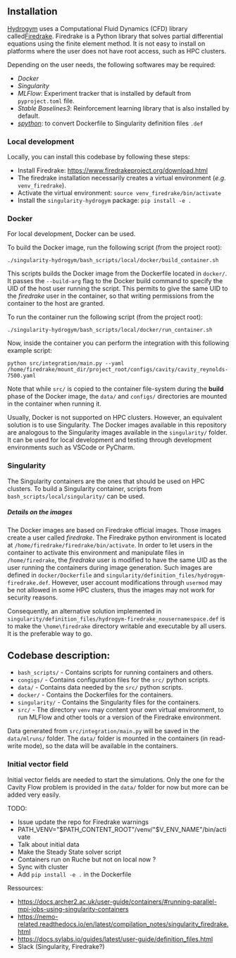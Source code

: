## Installation

[Hydrogym](https://github.com/dynamicslab/hydrogym) uses a Computational Fluid Dynamics (CFD) library called[Firedrake](https://www.firedrakeproject.org/download.html).
Firedrake is a Python library that solves partial differential equations using the finite element method. It is not easy to install on platforms where the user does not have root access, such as HPC clusters.

Depending on the user needs, the following softwares may be  required:
- _Docker_
- _Singularity_
- _MLFlow_: Experiment tracker that is installed by default from `pyproject.toml` file.
- _Stable Baselines3_: Reinforcement learning library that is also installed by default.
- [_spython_](https://singularityhub.github.io/singularity-cli/): to convert Dockerfile to Singularity definition files `.def`

### Local development

Locally, you can install this codebase by following these steps:

- Install Firedrake: https://www.firedrakeproject.org/download.html
- The firedrake installation necessarily creates a virtual environment (_e.g._ `venv_firedrake`).
- Activate the virtual environment: `source venv_firedrake/bin/activate`
- Install the `singularity-hydrogym` package: `pip install -e .`

### Docker

For local development, Docker can be used.

To build the Docker image, run the following script (from the project root):

`./singularity-hydrogym/bash_scripts/local/docker/build_container.sh`

This scripts builds the Docker image from the Dockerfile located in `docker/`. It passes the `--build-arg` flag to the Docker build command to specify the UID of the host user running the script. This permits to give the same UID to the _firedrake_ user in the container, so that writing permissions from the container to the host are granted.

To run the container run the following script (from the project root):

`./singularity-hydrogym/bash_scripts/local/docker/run_container.sh`

Now, inside the container you can perform the integration with this following example script:

`python src/integration/main.py --yaml /home/firedrake/mount_dir/project_root/configs/cavity/cavity_reynolds-7500.yaml`

Note that while `src/` is copied to the container file-system during the **build** phase of the Docker image, the `data/` and `configs/` directories are mounted in the container when running it. 

Usually, Docker is not supported on HPC clusters.
However, an equivalent solution is to use Singularity.
The Docker images available in this repository are analogous to the Singularity images available in the `singularity/` folder.
It can be used for local development and testing through development environments such as VSCode or PyCharm.

### Singularity
The Singularity containers are the ones that should be used on HPC clusters.
To build a Singularity container, scripts from `bash_scripts/local/singularity/` can be used.





##### Details on the images
The Docker images are based on Firedrake official images.
Those images create a user called _firedrake_.
The Firedrake python environment is located at `/home/firedrake/firedrake/bin/activate`.
In order to let users in the container to activate this environment and manipulate files in `/home/firedrake`, the _firedrake_ user is modified to have the same UID as the user running the containers during image generation.
Such images are defined in `docker/Dockerfile` and `singularity/definition_files/hydrogym-firedrake.def`.
However, user account modifications through `usermod` may be not allowed in some HPC clusters, thus the images may not work for security reasons.

Consequently, an alternative solution implemented in `singularity/definition_files/hydrogym-firedrake_nousernamespace.def` is to make the `\home\firedrake` directory writable and executable by all users.
It is the preferable way to go.




## Codebase description:

- `bash_scripts/` - Contains scripts for running containers and others. 
- `congigs/` - Contains configuration files for the `src/` python scripts.
- `data/` - Contains data needed by the `src/` python scripts.
- `docker/` - Contains the Dockerfiles for the containers.
- `singularity/` - Contains the Singularity files for the containers.
- `src/` - The directory `venv` may content your own virtual environment, to run MLFlow and other tools or a version of the Firedrake environment.


Data generated from `src/integration/main.py` will be saved in the `data/mlruns/` folder.
The `data/` folder is mounted in the containers (in read-write mode), so the data will be available in the containers.

### Initial vector field

Initial vector fields are needed to start the simulations.
Only the one for the Cavity Flow problem is provided in the `data/` folder for now but more can be added very easily.







TODO:
- Issue update the repo for Firedrake warnings
- PATH_VENV="$PATH_CONTENT_ROOT"/venv/"$V_ENV_NAME"/bin/activate
- Talk about initial data
- Make the Steady State solver script
- Containers run on Ruche but not on local now ?
- Sync with cluster
- Add `pip install -e .` in the Dockerfile

Ressources:
- https://docs.archer2.ac.uk/user-guide/containers/#running-parallel-mpi-jobs-using-singularity-containers
- https://nemo-related.readthedocs.io/en/latest/compilation_notes/singularity_firedrake.html
- https://docs.sylabs.io/guides/latest/user-guide/definition_files.html
- Slack (Singularity, Firedrake?)


